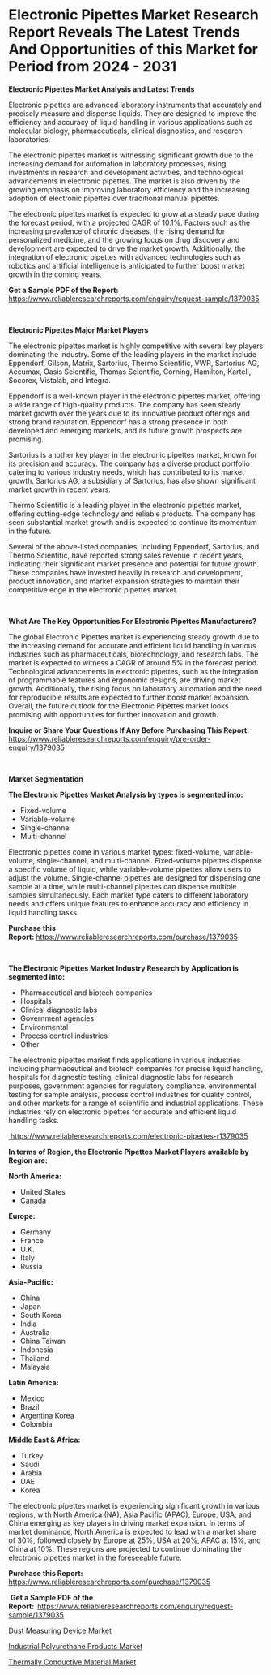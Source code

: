 <p><h1>Electronic Pipettes Market Research Report Reveals The Latest Trends And Opportunities of this Market for Period from 2024 - 2031</h1></p><p><strong>Electronic Pipettes Market Analysis and Latest Trends</strong></p>
<p><p>Electronic pipettes are advanced laboratory instruments that accurately and precisely measure and dispense liquids. They are designed to improve the efficiency and accuracy of liquid handling in various applications such as molecular biology, pharmaceuticals, clinical diagnostics, and research laboratories.</p><p>The electronic pipettes market is witnessing significant growth due to the increasing demand for automation in laboratory processes, rising investments in research and development activities, and technological advancements in electronic pipettes. The market is also driven by the growing emphasis on improving laboratory efficiency and the increasing adoption of electronic pipettes over traditional manual pipettes.</p><p>The electronic pipettes market is expected to grow at a steady pace during the forecast period, with a projected CAGR of 10.1%. Factors such as the increasing prevalence of chronic diseases, the rising demand for personalized medicine, and the growing focus on drug discovery and development are expected to drive the market growth. Additionally, the integration of electronic pipettes with advanced technologies such as robotics and artificial intelligence is anticipated to further boost market growth in the coming years.</p></p>
<p><strong>Get a Sample PDF of the Report:&nbsp;</strong> <a href="https://www.reliableresearchreports.com/enquiry/request-sample/1379035">https://www.reliableresearchreports.com/enquiry/request-sample/1379035</a></p>
<p>&nbsp;</p>
<p><strong>Electronic Pipettes Major Market Players</strong></p>
<p><p>The electronic pipettes market is highly competitive with several key players dominating the industry. Some of the leading players in the market include Eppendorf, Gilson, Matrix, Sartorius, Thermo Scientific, VWR, Sartorius AG, Accumax, Oasis Scientific, Thomas Scientific, Corning, Hamilton, Kartell, Socorex, Vistalab, and Integra.</p><p>Eppendorf is a well-known player in the electronic pipettes market, offering a wide range of high-quality products. The company has seen steady market growth over the years due to its innovative product offerings and strong brand reputation. Eppendorf has a strong presence in both developed and emerging markets, and its future growth prospects are promising.</p><p>Sartorius is another key player in the electronic pipettes market, known for its precision and accuracy. The company has a diverse product portfolio catering to various industry needs, which has contributed to its market growth. Sartorius AG, a subsidiary of Sartorius, has also shown significant market growth in recent years.</p><p>Thermo Scientific is a leading player in the electronic pipettes market, offering cutting-edge technology and reliable products. The company has seen substantial market growth and is expected to continue its momentum in the future.</p><p>Several of the above-listed companies, including Eppendorf, Sartorius, and Thermo Scientific, have reported strong sales revenue in recent years, indicating their significant market presence and potential for future growth. These companies have invested heavily in research and development, product innovation, and market expansion strategies to maintain their competitive edge in the electronic pipettes market.</p></p>
<p>&nbsp;</p>
<p><strong>What Are The Key Opportunities For Electronic Pipettes Manufacturers?</strong></p>
<p><p>The global Electronic Pipettes market is experiencing steady growth due to the increasing demand for accurate and efficient liquid handling in various industries such as pharmaceuticals, biotechnology, and research labs. The market is expected to witness a CAGR of around 5% in the forecast period. Technological advancements in electronic pipettes, such as the integration of programmable features and ergonomic designs, are driving market growth. Additionally, the rising focus on laboratory automation and the need for reproducible results are expected to further boost market expansion. Overall, the future outlook for the Electronic Pipettes market looks promising with opportunities for further innovation and growth.</p></p>
<p><strong>Inquire or Share Your Questions If Any Before Purchasing This Report:</strong> <a href="https://www.reliableresearchreports.com/enquiry/pre-order-enquiry/1379035">https://www.reliableresearchreports.com/enquiry/pre-order-enquiry/1379035</a></p>
<p>&nbsp;</p>
<p><strong>Market Segmentation</strong></p>
<p><strong>The Electronic Pipettes Market Analysis by types is segmented into:</strong></p>
<p><ul><li>Fixed-volume</li><li>Variable-volume</li><li>Single-channel</li><li>Multi-channel</li></ul></p>
<p><p>Electronic pipettes come in various market types: fixed-volume, variable-volume, single-channel, and multi-channel. Fixed-volume pipettes dispense a specific volume of liquid, while variable-volume pipettes allow users to adjust the volume. Single-channel pipettes are designed for dispensing one sample at a time, while multi-channel pipettes can dispense multiple samples simultaneously. Each market type caters to different laboratory needs and offers unique features to enhance accuracy and efficiency in liquid handling tasks.</p></p>
<p><strong>Purchase this Report:&nbsp;</strong><a href="https://www.reliableresearchreports.com/purchase/1379035">https://www.reliableresearchreports.com/purchase/1379035</a></p>
<p>&nbsp;</p>
<p><strong>The Electronic Pipettes Market Industry Research by Application is segmented into:</strong></p>
<p><ul><li>Pharmaceutical and biotech companies</li><li>Hospitals</li><li>Clinical diagnostic labs</li><li>Government agencies</li><li>Environmental</li><li>Process control industries</li><li>Other</li></ul></p>
<p><p>The electronic pipettes market finds applications in various industries including pharmaceutical and biotech companies for precise liquid handling, hospitals for diagnostic testing, clinical diagnostic labs for research purposes, government agencies for regulatory compliance, environmental testing for sample analysis, process control industries for quality control, and other markets for a range of scientific and industrial applications. These industries rely on electronic pipettes for accurate and efficient liquid handling tasks.</p></p>
<p><a href="https://www.reliableresearchreports.com/electronic-pipettes-r1379035">&nbsp;https://www.reliableresearchreports.com/electronic-pipettes-r1379035</a></p>
<p><strong>In terms of Region, the Electronic Pipettes Market Players available by Region are:</strong></p>
<p>
    <p> <strong> North America: </strong>
        <ul>
            <li>United States</li>
            <li>Canada</li>
        </ul>
        </p> 
    <p> <strong> Europe: </strong>
        <ul>
            <li>Germany</li>
            <li>France</li>
            <li>U.K.</li>
            <li>Italy</li>
            <li>Russia</li>
        </ul>
        </p> 
    <p> <strong> Asia-Pacific: </strong>
        <ul>
            <li>China</li>
            <li>Japan</li>
            <li>South Korea</li>
            <li>India</li>
            <li>Australia</li>
            <li>China Taiwan</li>
            <li>Indonesia</li>
            <li>Thailand</li>
            <li>Malaysia</li>
        </ul>
        </p> 
    <p> <strong> Latin America: </strong>
        <ul>
            <li>Mexico</li>
            <li>Brazil</li>
            <li>Argentina Korea</li>
            <li>Colombia</li>
        </ul>
        </p> 
    <p> <strong> Middle East & Africa: </strong>
        <ul>
            <li>Turkey</li>
            <li>Saudi</li>
            <li>Arabia</li>
            <li>UAE</li>
            <li>Korea</li>
        </ul>
    </p>
    </p>
<p><p>The electronic pipettes market is experiencing significant growth in various regions, with North America (NA), Asia Pacific (APAC), Europe, USA, and China emerging as key players in driving market expansion. In terms of market dominance, North America is expected to lead with a market share of 30%, followed closely by Europe at 25%, USA at 20%, APAC at 15%, and China at 10%. These regions are projected to continue dominating the electronic pipettes market in the foreseeable future.</p></p>
<p><strong>Purchase this Report: </strong><a href="https://www.reliableresearchreports.com/purchase/1379035">https://www.reliableresearchreports.com/purchase/1379035</a></p>
<p>&nbsp;<strong>Get a Sample PDF of the Report:&nbsp;&nbsp;</strong><a href="https://www.reliableresearchreports.com/enquiry/request-sample/1379035">https://www.reliableresearchreports.com/enquiry/request-sample/1379035</a></p>
<p><strong></strong></p>
<p><p><a href="https://github.com/JameTravis/Market-Research-Report-List-4/blob/main/dust-measuring-device-market.md">Dust Measuring Device Market</a></p><p><a href="https://www.linkedin.com/pulse/industrial-polyurethane-products-market-dynamics-2024-2031-tae9e?trackingId=DUhqxpHNN64FvLK5I%2BL6GQ%3D%3D">Industrial Polyurethane Products Market</a></p><p><a href="https://www.linkedin.com/pulse/thermally-conductive-material-market-size-growth-outlook-qpece?trackingId=2qKEWuTh30xpdKtHTzs5eQ%3D%3D">Thermally Conductive Material Market</a></p></p>